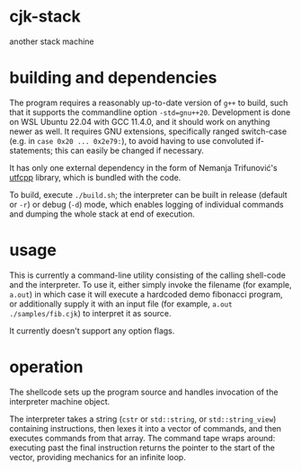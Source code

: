 # cjk-stack
another stack machine

# building and dependencies
The program requires a reasonably up-to-date version of `g++` to build, such that it supports the commandline option `-std=gnu++20`. Development is done on WSL Ubuntu 22.04 with GCC 11.4.0, and it should work on anything newer as well. It requires GNU extensions, specifically ranged switch-case (e.g. in `case 0x20 ... 0x2e79:`), to avoid having to use convoluted if-statements; this can easily be changed if necessary. 

It has only one external dependency in the form of Nemanja Trifunović's [utfcpp](https://github.com/nemtrif/utfcpp) library, which is bundled with the code.

To build, execute `./build.sh`; the interpreter can be built in release (default or `-r`) or debug (`-d`) mode, which enables logging of individual commands and dumping the whole stack at end of execution.

# usage

This is currently a command-line utility consisting of the calling shell-code and the interpreter. To use it, either simply invoke the filename (for example, `a.out`) in which case it will execute a hardcoded demo fibonacci program, or additionally supply it with an input file (for example, `a.out ./samples/fib.cjk`) to interpret it as source.

It currently doesn't support any option flags.

# operation

The shellcode sets up the program source and handles invocation of the interpreter machine object.

The interpreter takes a string (`cstr` or `std::string`, or `std::string_view`) containing instructions, then lexes it into a vector of commands, and then executes commands from that array. The command tape wraps around: executing past the final instruction returns the pointer to the start of the vector, providing mechanics for an infinite loop.  
